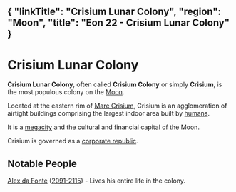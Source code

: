 {
    "linkTitle": "Crisium Lunar Colony",
    "region": "Moon",
    "title": "Eon 22 - Crisium Lunar Colony"
}
---

# Crisium Lunar Colony

**Crisium Lunar Colony**, often called **Crisium Colony** or simply **Crisium**, is the most populous colony on the [Moon](/moon).

Located at the eastern rim of [Mare Crisium](/mare-crisium), Crisium is an agglomeration of airtight buildings comprising the largest indoor area built by [humans](https://en.wikipedia.org/wiki/Homo_sapiens).

It is a [megacity](https://en.wikipedia.org/wiki/Megacity) and the cultural and financial capital of the Moon.

Crisium is governed as a [corporate republic](https://en.wikipedia.org/wiki/Corporate_republic).

## Notable People
[Alex da Fonte](#) ([2091-2115](#)) - Lives his entire life in the colony. 
